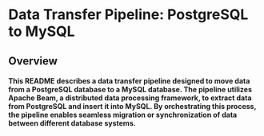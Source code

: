 # Data Transfer Pipeline: PostgreSQL to MySQL

## Overview

#### This README describes a data transfer pipeline designed to move data from a PostgreSQL database to a MySQL database. The pipeline utilizes Apache Beam, a distributed data processing framework, to extract data from PostgreSQL and insert it into MySQL. By orchestrating this process, the pipeline enables seamless migration or synchronization of data between different database systems.

